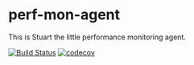 # perf-mon-agent
This is Stuart the little performance monitoring agent.

[![Build Status][travisbadge img]][travisbadge]
[![codecov][codecov img]][codecov]


[travisbadge]:https://travis-ci.org/leandreck/perf-mon-agent
[travisbadge img]:https://travis-ci.org/leandreck/perf-mon-agent.svg?branch=master

[codecov]:https://codecov.io/gh/leandreck/perf-mon-agent
[codecov img]:https://codecov.io/gh/leandreck/perf-mon-agent/branch/master/graph/badge.svg